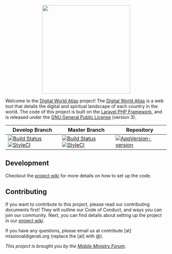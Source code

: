 <p align="center">
<img width="275" height="275" src="https://contribute.missionaldigerati.org/assets/img/digital-world-atlas.png">
</p>

Welcome to the [Digital World Atlas](https://digitalworldatlas.com) project!  The [Digital World Atlas](https://digitalworldatlas.com) is a web tool that details the digital and spiritual landscape of each country in the world.  The code of this project is built on the [Laravel PHP Framework](https://laravel.com/), and is released under the [GNU General Public License](https://opensource.org/licenses/GPL-3.0) (version 3).

| Develop Branch | Master Branch | Repository |
| -------------- | ------------- | ---------- |
| [![Build Status](https://travis-ci.org/MobMin/digital_atlas.svg?branch=develop)](https://travis-ci.org/MobMin/digital_atlas) [![StyleCI](https://github.styleci.io/repos/295577580/shield?branch=develop)](https://github.styleci.io/repos/295577580?branch=develop) | [![Build Status](https://travis-ci.org/MobMin/digital_atlas.svg?branch=master)](https://travis-ci.org/MobMin/digital_atlas) [![StyleCI](https://github.styleci.io/repos/295577580/shield?branch=master)](https://github.styleci.io/repos/295577580?branch=master) | [![AppVersion-version](https://img.shields.io/badge/AppVersion-1.6.1-brightgreen.svg?style=flat)](https://github.com/delvedor/appversion?#version) |

## Development

Checkout the [project wiki](https://github.com/MobMin/digital_atlas/wiki) for more details on how to set up the code.

## Contributing

 If you want to contribute to this project, please read our contributing documents first! They will outline our Code of Conduct, and ways you can join our community. Next, you can find details about setting up the project in our [project wiki](https://github.com/MobMin/digital_atlas/wiki).

 If you have any questions, please email us at contribute [at] missionaldigerati.org (replace the [at] with @).

 _This project is brought you by the [Mobile Ministry Forum](https://mobileministryforum.org/)._
